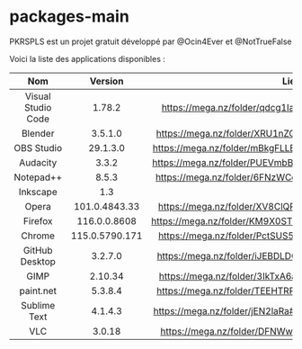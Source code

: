 # packages-main

PKRSPLS est un projet gratuit développé par @Ocin4Ever et @NotTrueFalse

Voici la liste des applications disponibles :

| Nom | Version | Lien | Remarque |
| :-: | :-: | :-: | :-: |
| Visual Studio Code | 1.78.2 | https://mega.nz/folder/qdcg1IaB#6i-xErIaJdzbok76gA7Gmg
| Blender | 3.5.1.0 | https://mega.nz/folder/XRU1nZQK#vCp_yfP6huN7CUUp3tt72Q |
| OBS Studio | 29.1.3.0 | https://mega.nz/folder/mBkgFLLB#LWCmg86mk6aJ3w5pirYB4Q |
| Audacity | 3.3.2 | https://mega.nz/folder/PUEVmbBR#mCz-Z0x8GGM8k1db_ziP9Q |
| Notepad++ | 8.5.3 | https://mega.nz/folder/6FNzWCoC#phHqAS6X17hyrz49L2_hjQ |
| Inkscape | 1.3 |
| Opera | 101.0.4843.33 | https://mega.nz/folder/XV8ClQRA#HfoituFLDtlKUAMSD6wDYA |
| Firefox | 116.0.0.8608 | https://mega.nz/folder/KM9X0STQ#kkhSXbLCNdg5DUZdXqVLhw |
| Chrome | 115.0.5790.171 | https://mega.nz/folder/PctSUS5S#gSQ58Tc9t4FNiJKQkunhJQ |
| GitHub Desktop | 3.2.7.0 | https://mega.nz/folder/iJEBDLDC#XxL44SNUKih2k431DbBcVg |
| GIMP | 2.10.34 | https://mega.nz/folder/3IkTxA6a#rDTd01pF8sKk3626SBp4PA |
| paint.net | 5.3.8.4 | https://mega.nz/folder/TEEHTRRL#uWUdh76fAK0cUi4Trt656w |
| Sublime Text | 4.1.4.3 | https://mega.nz/folder/jEN2laRa#f65EFQWyeDZWMyN0HpBoRw |
| VLC | 3.0.18 | https://mega.nz/folder/DFNWwIKa#pL0gxgmlwKZzjtTipAgTiw |
